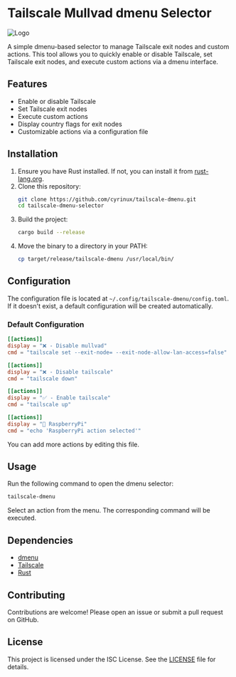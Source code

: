 # Tailscale Mullvad dmenu Selector

![Logo](https://github.com/user-attachments/assets/8f14ad69-2a44-40a4-8a8e-359f0ec5617f)


A simple dmenu-based selector to manage Tailscale exit nodes and custom actions. This tool allows you to quickly enable or disable Tailscale, set Tailscale exit nodes, and execute custom actions via a dmenu interface.

## Features

- Enable or disable Tailscale
- Set Tailscale exit nodes
- Execute custom actions
- Display country flags for exit nodes
- Customizable actions via a configuration file

## Installation

1. Ensure you have Rust installed. If not, you can install it from [rust-lang.org](https://www.rust-lang.org/).
2. Clone this repository:
   ```sh
   git clone https://github.com/cyrinux/tailscale-dmenu.git
   cd tailscale-dmenu-selector
   ```
3. Build the project:
   ```sh
   cargo build --release
   ```
4. Move the binary to a directory in your PATH:
   ```sh
   cp target/release/tailscale-dmenu /usr/local/bin/
   ```

## Configuration

The configuration file is located at `~/.config/tailscale-dmenu/config.toml`. If it doesn't exist, a default configuration will be created automatically.

### Default Configuration

```toml
[[actions]]
display = "❌ - Disable mullvad"
cmd = "tailscale set --exit-node= --exit-node-allow-lan-access=false"

[[actions]]
display = "❌ - Disable tailscale"
cmd = "tailscale down"

[[actions]]
display = "✅ - Enable tailscale"
cmd = "tailscale up"

[[actions]]
display = "🌿 RaspberryPi"
cmd = "echo 'RaspberryPi action selected'"
```

You can add more actions by editing this file.

## Usage

Run the following command to open the dmenu selector:

```sh
tailscale-dmenu
```

Select an action from the menu. The corresponding command will be executed.

## Dependencies

- [dmenu](https://tools.suckless.org/dmenu/)
- [Tailscale](https://tailscale.com/)
- [Rust](https://www.rust-lang.org/)

## Contributing

Contributions are welcome! Please open an issue or submit a pull request on GitHub.

## License

This project is licensed under the ISC License. See the [LICENSE](LICENSE.md) file for details.
